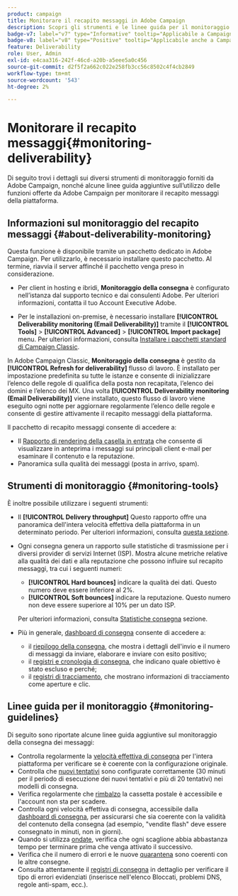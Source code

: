 ```yaml
---
product: campaign
title: Monitorare il recapito messaggi in Adobe Campaign
description: Scopri gli strumenti e le linee guida per il monitoraggio del recapito messaggi in Adobe Campaign
badge-v7: label="v7" type="Informative" tooltip="Applicabile a Campaign Classic v7"
badge-v8: label="v8" type="Positive" tooltip="Applicabile anche a Campaign v8"
feature: Deliverability
role: User, Admin
exl-id: e4caa316-242f-46cd-a20b-a5eee5a0c456
source-git-commit: d2f5f2a662c022e258fb3cc56c8502c4f4cb2849
workflow-type: tm+mt
source-wordcount: '543'
ht-degree: 2%

---
```


# Monitorare il recapito messaggi{#monitoring-deliverability}

Di seguito trovi i dettagli sui diversi strumenti di monitoraggio forniti da Adobe Campaign, nonché alcune linee guida aggiuntive sull’utilizzo delle funzioni offerte da Adobe Campaign per monitorare il recapito messaggi della piattaforma.

## Informazioni sul monitoraggio del recapito messaggi {#about-deliverability-monitoring}

Questa funzione è disponibile tramite un pacchetto dedicato in Adobe Campaign. Per utilizzarlo, è necessario installare questo pacchetto. Al termine, riavvia il server affinché il pacchetto venga preso in considerazione.
* Per client in hosting e ibridi, **Monitoraggio della consegna** è configurato nell’istanza dal supporto tecnico e dai consulenti Adobe. Per ulteriori informazioni, contatta il tuo Account Executive Adobe.

* Per le installazioni on-premise, è necessario installare **[!UICONTROL Deliverability monitoring (Email Deliverability)]** tramite il **[!UICONTROL Tools]** > **[!UICONTROL Advanced]** > **[!UICONTROL Import package]** menu. Per ulteriori informazioni, consulta [Installare i pacchetti standard di Campaign Classic](../../installation/using/installing-campaign-standard-packages.md).

In Adobe Campaign Classic, **Monitoraggio della consegna** è gestito da **[!UICONTROL Refresh for deliverability]** flusso di lavoro. È installato per impostazione predefinita su tutte le istanze e consente di inizializzare l’elenco delle regole di qualifica della posta non recapitata, l’elenco dei domini e l’elenco dei MX. Una volta **[!UICONTROL Deliverability monitoring (Email Deliverability)]** viene installato, questo flusso di lavoro viene eseguito ogni notte per aggiornare regolarmente l’elenco delle regole e consente di gestire attivamente il recapito messaggi della piattaforma.

Il pacchetto di recapito messaggi consente di accedere a:

* Il [Rapporto di rendering della casella in entrata](inbox-rendering.md) che consente di visualizzare in anteprima i messaggi sui principali client e-mail per esaminare il contenuto e la reputazione.
* Panoramica sulla qualità dei messaggi (posta in arrivo, spam).

## Strumenti di monitoraggio {#monitoring-tools}

È inoltre possibile utilizzare i seguenti strumenti:

* Il **[!UICONTROL Delivery throughput]** Questo rapporto offre una panoramica dell&#39;intera velocità effettiva della piattaforma in un determinato periodo. Per ulteriori informazioni, consulta [questa sezione](../../reporting/using/global-reports.md#delivery-throughput).
* Ogni consegna genera un rapporto sulle statistiche di trasmissione per i diversi provider di servizi Internet (ISP). Mostra alcune metriche relative alla qualità dei dati e alla reputazione che possono influire sul recapito messaggi, tra cui i seguenti numeri:
   * **[!UICONTROL Hard bounces]** indicare la qualità dei dati. Questo numero deve essere inferiore al 2%.
   * **[!UICONTROL Soft bounces]** indicare la reputazione. Questo numero non deve essere superiore al 10% per un dato ISP.

  Per ulteriori informazioni, consulta [Statistiche consegna](../../reporting/using/global-reports.md#delivery-statistics) sezione.
* Più in generale, [dashboard di consegna](about-delivery-monitoring.md) consente di accedere a:
   * il [riepilogo della consegna](delivery-dashboard.md#delivery-summary), che mostra i dettagli dell&#39;invio e il numero di messaggi da inviare, elaborare e inviare con esito positivo;
   * il [registri e cronologia di consegna](delivery-dashboard.md#delivery-logs-and-history), che indicano quale obiettivo è stato escluso e perché;
   * il [registri di tracciamento](delivery-dashboard.md#tracking-logs), che mostrano informazioni di tracciamento come aperture e clic.

## Linee guida per il monitoraggio {#monitoring-guidelines}

Di seguito sono riportate alcune linee guida aggiuntive sul monitoraggio della consegna dei messaggi:

* Controlla regolarmente la [velocità effettiva di consegna](../../reporting/using/global-reports.md#delivery-throughput) per l&#39;intera piattaforma per verificare se è coerente con la configurazione originale.
* Controlla che [nuovi tentativi](understanding-delivery-failures.md#retries-after-a-delivery-temporary-failure) sono configurate correttamente (30 minuti per il periodo di esecuzione dei nuovi tentativi e più di 20 tentativi) nei modelli di consegna.
* Verifica regolarmente che [rimbalzo](understanding-delivery-failures.md#bounce-mail-management) la cassetta postale è accessibile e l&#39;account non sta per scadere.
* Controlla ogni velocità effettiva di consegna, accessibile dalla [dashboard di consegna](delivery-dashboard.md), per assicurarsi che sia coerente con la validità del contenuto della consegna (ad esempio, &quot;vendite flash&quot; deve essere consegnato in minuti, non in giorni).
* Quando si utilizza [ondate](steps-sending-the-delivery.md#sending-using-multiple-waves), verifica che ogni scaglione abbia abbastanza tempo per terminare prima che venga attivato il successivo.
* Verifica che il numero di errori e le nuove [quarantena](understanding-quarantine-management.md) sono coerenti con le altre consegne.
* Consulta attentamente il [registri di consegna](delivery-dashboard.md#delivery-logs-and-history) in dettaglio per verificare il tipo di errori evidenziati (inserisce nell&#39;elenco Bloccati, problemi DNS, regole anti-spam, ecc.).
